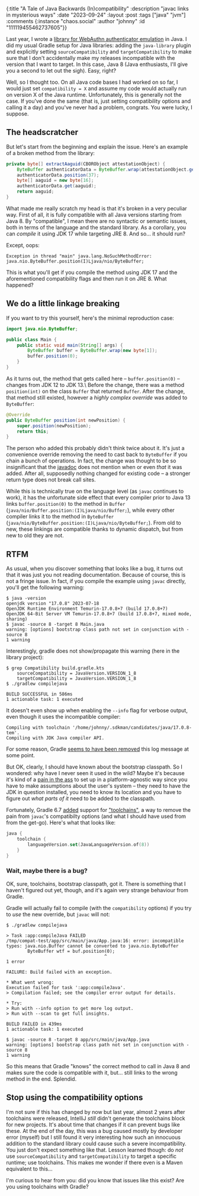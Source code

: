 {:title "A Tale of Java Backwards (In)compatibility"
 :description "javac links in mysterious ways"
 :date "2023-09-24"
 :layout :post
 :tags ["java" "jvm"]
 :comments {:instance "chaos.social" :author "johnny" :id "111119455462737605"}}

Last year, I wrote a [library for WebAuthn authenticator emulation](https://github.com/adessoSE/softauthn) in Java. I did my usual Gradle setup for Java libraries: adding the `java-library` plugin and explicitly setting `sourceCompatibility` and `targetCompatibility` to make sure that I don't accidentally make my releases incompatible with the version that I want to target. In this case, Java 8 (Java enthusiasts, I'll give you a second to let out the sigh). Easy, right?

Well, so I thought too. On all Java code bases I had worked on so far, I would just set `compatibility = X` and assume my code would actually run on version X of the Java runtime. Unfortunately, this is generally not the case. If you've done the same (that is, just setting compatibility options and calling it a day) and you've never had a problem, congrats. You were lucky, I suppose.

## The headscratcher

But let's start from the beginning and explain the issue. Here's an example of a broken method from the library:

```java
private byte[] extractAaguid(CBORObject attestationObject) {
    ByteBuffer authenticatorData = ByteBuffer.wrap(attestationObject.get("authData").GetByteString());
    authenticatorData.position(37);
    byte[] aaguid = new byte[16];
    authenticatorData.get(aaguid);
    return aaguid;
}
```

What made me really scratch my head is that it's broken in a very peculiar way. First of all, it is fully compatible with all Java versions starting from Java 8. By "compatible", I mean there are no syntactic or semantic issues, both in terms of the language and the standard library. As a corollary, you can *compile* it using JDK 17 while targeting JRE 8. And so... it should run?

Except, oops:

```plaintext
Exception in thread "main" java.lang.NoSuchMethodError: java.nio.ByteBuffer.position(I)Ljava/nio/ByteBuffer;
```

This is what you'll get if you compile the method using JDK 17 and the aforementioned compatibility flags and then run it on JRE 8. What happened?

## We do a little linkage breaking

If you want to try this yourself, here's the minimal reproduction case:

```java
import java.nio.ByteBuffer;

public class Main {
    public static void main(String[] args) {
        ByteBuffer buffer = ByteBuffer.wrap(new byte[1]);
        buffer.position(0);
    }
}
```

As it turns out, the method that gets called here – `buffer.position(0)` – changes from JDK 12 to JDK 13.\ 
Before the change, there was a method `position(int)` on the class `Buffer` that returned `Buffer`. After the change, that method still existed, however a *highly complex override* was added to `ByteBuffer`:

```java
@Override
public ByteBuffer position(int newPosition) {
    super.position(newPosition);
    return this;
} 
```

The person who added this probably didn't think twice about it. It's just a convenience override removing the need to cast back to `ByteBuffer` if you chain a bunch of operations. In fact, the change was thought to be so insignificant that the [javadoc](https://docs.oracle.com/en/java/javase/17/docs/api/java.base/java/nio/ByteBuffer.html#position(int)) does not mention when or even *that* it was added. After all, supposedly nothing changed for existing code – a stronger return type does not break call sites. 

While this is technically true on the language level (as `javac` continues to work), it has the unfortunate side effect that every compiler prior to Java 13 links `buffer.position(0)` to the method in `Buffer` (`java/nio/Buffer.position:(I)Ljava/nio/Buffer;`), while every other compiler links it to the method in `ByteBuffer` (`java/nio/ByteBuffer.position:(I)Ljava/nio/ByteBuffer;`). From old to new, these linkings are compatible thanks to dynamic dispatch, but from new to old they are not.

## RTFM

As usual, when you discover something that looks like a bug, it turns out that it was just you not reading documentation. Because of course, this is not a fringe issue. In fact, if you compile the example using `javac` directly, you'll get the following warning:

```plaintext
$ java -version
openjdk version "17.0.8" 2023-07-18
OpenJDK Runtime Environment Temurin-17.0.8+7 (build 17.0.8+7)
OpenJDK 64-Bit Server VM Temurin-17.0.8+7 (build 17.0.8+7, mixed mode, sharing)
$ javac -source 8 -target 8 Main.java 
warning: [options] bootstrap class path not set in conjunction with -source 8
1 warning
```

Interestingly, gradle does not show/propagate this warning (here in the library project):

```plaintext
$ grep Compatibility build.gradle.kts
    sourceCompatibility = JavaVersion.VERSION_1_8
    targetCompatibility = JavaVersion.VERSION_1_8
$ ./gradlew compilejava

BUILD SUCCESSFUL in 586ms
1 actionable task: 1 executed
```

It doesn't even show up when enabling the `--info` flag for verbose output, even though it uses the incompatible compiler:

```plaintext
Compiling with toolchain '/home/johnny/.sdkman/candidates/java/17.0.8-tem'.
Compiling with JDK Java compiler API.
```

For some reason, Gradle [seems to have been removed](https://stackoverflow.com/questions/16679593/gradle-compilejava-task-warning-options-bootstrap-class-path-not-set-in-conju) this log message at some point. 

But OK, clearly, I should have known about the bootstrap classpath. So I wondered: why have I never seen it used in the wild? Maybe it's because it's kind of a [pain in the ass](https://stackoverflow.com/questions/22681544/how-to-set-gradle-options-bootclasspath-in-an-os-independent-manner) to set up in a platform-agnostic way since you have to make assumptions about the user's system – they need to have the JDK in question installed, you need to know its location and you have to figure out *what parts of it* need to be added to the classpath.

Fortunately, Gradle 6.7 [added](https://docs.gradle.org/6.7/release-notes.html#new-jvm-ecosystem-features) support for ["toolchains"](https://docs.gradle.org/current/userguide/toolchains.html), a way to remove the pain from `javac`'s compatibilty options (and what I should have used from from the get-go). Here's what that looks like:

```kotlin
java {
    toolchain {
        languageVersion.set(JavaLanguageVersion.of(8))
    }
}
```

### Wait, maybe there is a bug?

OK, sure, toolchains, bootstrap classpath, got it. There is something that I haven't figured out yet, though, and it's again very strange behaviour from Gradle.

Gradle will actually fail to compile (with the `compatibility` options) if you try to *use* the new override, but `javac` will not:

```plaintext
$ ./gradlew compilejava

> Task :app:compileJava FAILED
/tmp/compat-test/app/src/main/java/App.java:16: error: incompatible types: java.nio.Buffer cannot be converted to java.nio.ByteBuffer
        ByteBuffer wtf = buf.position(0);
                                     ^
1 error

FAILURE: Build failed with an exception.

* What went wrong:
Execution failed for task ':app:compileJava'.
> Compilation failed; see the compiler error output for details.

* Try:
> Run with --info option to get more log output.
> Run with --scan to get full insights.

BUILD FAILED in 439ms
1 actionable task: 1 executed

$ javac -source 8 -target 8 app/src/main/java/App.java
warning: [options] bootstrap class path not set in conjunction with -source 8
1 warning
```

So this means that Gradle "knows" the correct method to call in Java 8 and makes sure the code is compatible with it, but... still links to the wrong method in the end. Splendid.

## Stop using the compatibility options

I'm not sure if this has changed by now but last year, almost 2 years after toolchains were released, IntelliJ *still* didn't generate the toolchains block for new projects. It's about time that changes if it can prevent bugs like these.
At the end of the day, this was a bug caused mostly by developer error (myself) but I still found it very interesting how such an innocuous addition to the standard library could cause such a severe incompatibility. You just don't expect something like that. Lesson learned though: do *not* use `sourceCompatibility` and `targetCompatibility` to target a specific runtime; use toolchains. This makes me wonder if there even is a Maven equivalent to this... 

I'm curious to hear from you: did you know that issues like this exist? Are you using toolchains with Gradle?
